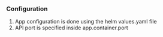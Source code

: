 ### Configuration
1. App configuration is done using the helm values.yaml file
2. API port is specified inside app.container.port
